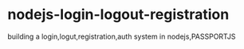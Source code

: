 # nodejs-login-logout-registration
building a login,logut,registration,auth system in nodejs,PASSPORTJS
